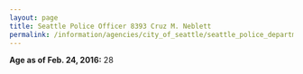 ```yaml
---
layout: page
title: Seattle Police Officer 8393 Cruz M. Neblett
permalink: /information/agencies/city_of_seattle/seattle_police_department/copbook/8393/
---
```


**Age as of Feb. 24, 2016:** 28
